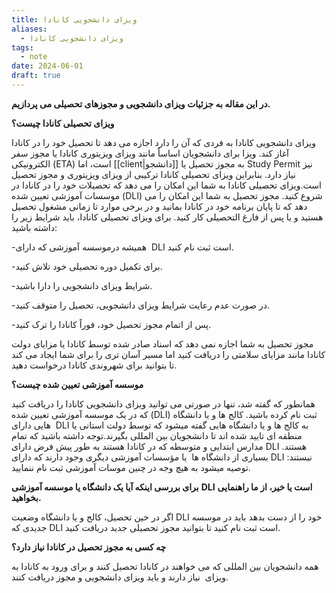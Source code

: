```yaml
---
title: ویزای دانشجویی کانادا
aliases:
  - ویزای دانشجویی کانادا
tags:
  - note
date: 2024-06-01
draft: true
---
```



**در این مقاله به جزئیات ویزای دانشجویی و مجوزهای تحصیلی می پردازیم.**

**ویزای تحصیلی کانادا چیست؟**

ویزای دانشجویی کانادا به فردی که آن را دارد اجازه می دهد تا تحصیل خود را در کانادا آغاز کند. ویزا برای دانشجویان اساساً مانند ویزای ویزیتوری کانادا یا مجوز سفر الکترونیکی (ETA) است، اما [[client|دانشجو]] به مجوز تحصیل یا Study Permit نیز نیاز دارد. بنابراین ویزای تحصیلی کانادا ترکیبی از ویزای ویزیتوری و مجوز تحصیل است.ویزای تحصیلی کانادا به شما این امکان را می دهد که تحصیلات خود را در کانادا در موسسات آموزشی تعیین شده (DLI) شروع کنید. مجوز تحصیل به شما این امکان را می دهد که تا پایان برنامه خود در کانادا بمانید و در برخی موارد تا زمانی مشغول تحصیل هستید و یا پس از فارغ التحصیلی کار کنید. برای ویزای تحصیلی کانادا، باید شرایط زیر را داشته باشید:

-همیشه درموسسه آموزشی که دارای  DLI است ثبت نام کنید.

-برای تکمیل دوره تحصیلی خود تلاش کنید.

-شرایط ویزای دانشجویی را دارا باشید.

-در صورت عدم رعایت شرایط ویزای دانشجویی، تحصیل را متوقف کنید.

-پس از اتمام مجوز تحصیل خود، فوراً کانادا را ترک کنید.

مجوز تحصیل به شما اجازه نمی دهد که اسناد صادر شده توسط کانادا یا مزایای دولت کانادا مانند مزایای سلامتی را دریافت کنید اما مسیر آسان تری را برای شما ایجاد می کند تا بتوانید برای شهروندی کانادا درخواست دهید.

**موسسه آموزشی تعیین شده چیست؟**

همانطور که گفته شد، تنها در صورتی می توانید ویزای دانشجویی کانادا را دریافت کنید که در یک موسسه آموزشی تعیین شده (DLI) ثبت نام کرده باشید. کالج ها و یا دانشگاه هایی دارای  DLI به کالج ها و یا دانشگاه هایی گفته میشود که توسط دولت استانی یا منطقه ای تایید شده اند تا دانشجویان بین المللی بگیرند.توجه داشته باشید که تمام مدارس ابتدایی و متوسطه که در کانادا هستند به طور پیش فرض دارای DLI هستند. بسیاری از دانشگاه ها  یا مؤسسات آموزشی دیگری وجود دارند که دارای DLI نیستند: توصیه میشود به هیچ وجه در چنین موسات آموزشی ثبت نام ننمایید.

**برای بررسی اینکه آیا یک دانشگاه یا موسسه آموزشی** **DLI** **است یا خیر، از ما راهنمایی بخواهید.**

اگر در حین تحصیل، کالج و یا دانشگاه وضعیت DLI خود را از دست بدهد باید در موسسه جدیدی که DLI است ثبت نام کنید تا بتوانید مجوز تحصیلی جدید دریافت کنید.

**چه کسی به مجوز تحصیل در کانادا نیاز دارد؟**

همه دانشجویان بین المللی که می خواهند در کانادا تحصیل کنند و برای ورود به کانادا به ویزای  نیاز دارند و باید ویزای دانشجویی و مجوز دریافت کنند.